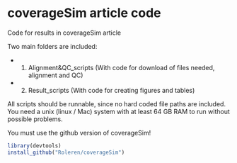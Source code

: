 # coverageSim article code
Code for results in coverageSim article

Two main folders are included:

* 1. Alignment&QC_scripts (With code for download of files needed, alignment and QC)
* 2. Result_scripts (With code for creating figures and tables)

All scripts should be runnable, since no hard coded file paths are included.
You need a unix (linux / Mac) system with at least 64 GB RAM to run without possible problems.

You must use the github version of coverageSim!

```r
library(devtools)
install_github("Roleren/coverageSim")
```  


